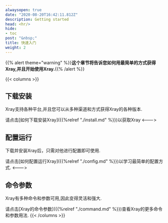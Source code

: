 ```yaml
---
alwaysopen: true
date: "2020-08-20T16:42:11.812Z"
description: Getting started
head: <hr/>
hide:
- toc
post: "&nbsp;"
title: 快速入门
weight: 2
---
```


{{% alert theme="warning" %}}**这个章节将告诉您如何用最简单的方式获得Xray,并且开始使用Xray.**{{% /alert %}}

{{< columns >}} 	
## 下载安装
Xray支持各种平台,并且您可以从多种渠道和方式获得Xray的各种版本.  
  
请点击[如何下载安装Xray]({{%relref "./install.md" %}})以获取Xray
<--->
## 配置运行
下载并安装Xray后，只需对他进行配置即可使用.  
  
请点击[如何配置运行Xray]({{%relref "./config.md" %}})以学习最简单的配置方式.
<--->
## 命令参数
Xray有多种命令和参数可用,因此变得灵活和强大.   
  
请点击[Xray的命令参数]({{%relref "./command.md" %}})查看Xray的更多命令和参数用法.
{{< /columns >}}